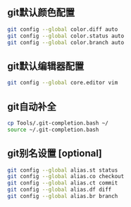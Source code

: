 ## git默认颜色配置
```bash
git config --global color.diff auto
git config --global color.status auto
git config --global color.branch auto
``` 

## git默认编辑器配置
```bash
git config --global core.editor vim
```

## git自动补全
```bash
cp Tools/.git-completion.bash ~/
source ~/.git-completion.bash
```

## git别名设置 [optional]
```bash
git config --global alias.st status
git config --global alias.co checkout
git config --global alias.ct commit
git config --global alias.df diff
git config --global alias.br branch
```
